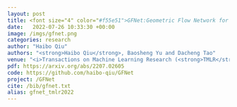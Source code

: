 ```yaml
---
layout: post
title: <font size="4" color="#f55e51">GFNet:Geometric Flow Network for 3D Point Cloud Semantic Segmentation</font>
date:   2022-07-26 10:33:30 +00:00
image: /imgs/gfnet.png
categories: research
author: "Haibo Qiu"
authors: "<strong>Haibo Qiu</strong>, Baosheng Yu and Dacheng Tao"
venue: "<i>Transactions on Machine Learning Research (<strong>TMLR</strong>)</i>"
pdf: https://arxiv.org/abs/2207.02605
code: https://github.com/haibo-qiu/GFNet
project: /GFNet
cite: /bib/gfnet.txt
alias: gfnet_tmlr2022
---
```


